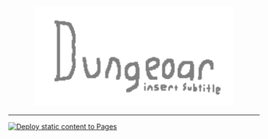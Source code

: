 <p align="center">
<img style="align:center;" width="400" "alt="Oops! This image failed to load!" src="title.png">
</p> 

---

[![Deploy static content to Pages](https://github.com/Dungeoar/Dungeoar/actions/workflows/pages.yml/badge.svg?event=schedule)](https://github.com/Dungeoar/Dungeoar/actions/workflows/pages.yml)
